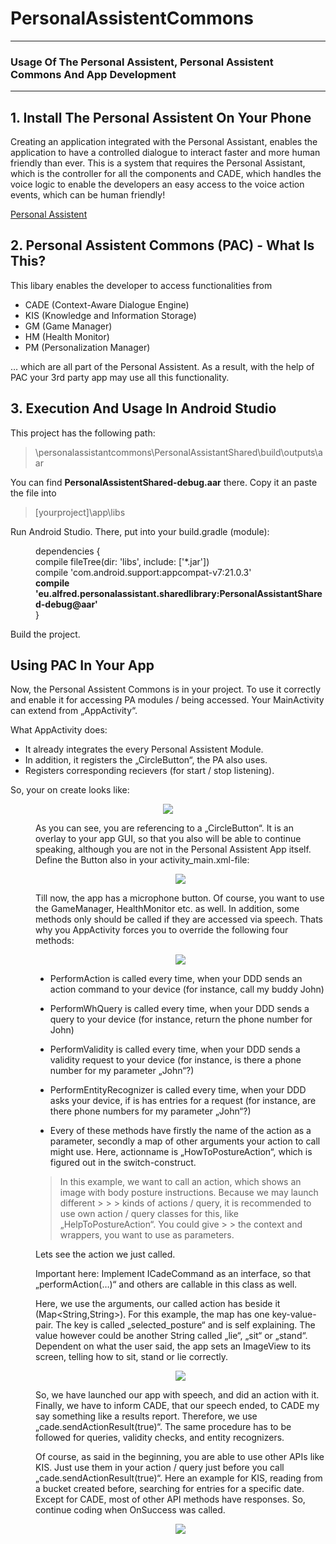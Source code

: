 # PersonalAssistentCommons

---

### Usage Of The Personal Assistent, Personal Assistent Commons And App Development

---

## 1. Install The Personal Assistent On Your Phone

Creating an application integrated with the Personal Assistant, enables the application to have a controlled dialogue to interact faster and more human friendly than ever.
This is a system that requires the Personal Assistant, which is the controller for all the components and CADE, which handles the voice logic to enable the developers an easy access to the voice action events, which can be human friendly!

[Personal Assistent](https://github.com/ALFREDProject/PersonalAssistentApp/)

## 2. Personal Assistent Commons (PAC) - What Is This? 

This libary enables the developer to access functionalities from 

* CADE (Context-Aware Dialogue Engine) 
* KIS (Knowledge and Information Storage) 
* GM (Game Manager) 
* HM (Health Monitor) 
* PM (Personalization Manager) 
 
… which are all part of the Personal Assistent. As a result, with the help of PAC your 3rd party app may use all this functionality.  

## 3. Execution And Usage In Android Studio

This project has the following path:

> \personalassistantcommons\PersonalAssistantShared\build\outputs\aar
 
You can find <b>PersonalAssistentShared-debug.aar</b> there. Copy it an paste the file into 

> [yourproject]\app\libs 

Run Android Studio. There, put into your build.gradle (module): 

 <dd> dependencies { </dd>
 <dd> compile fileTree(dir: 'libs', include: ['*.jar']) </dd>
 <dd> compile 'com.android.support:appcompat-v7:21.0.3' </dd>
 <dd> <b>compile 'eu.alfred.personalassistant.sharedlibrary:PersonalAssistantShared-debug@aar'</b> </dd>
 <dd> } </dd>

Build the project. 

## Using PAC In Your App

Now, the Personal Assistent Commons is in your project. To use it correctly and enable it for accessing PA modules / being accessed. Your MainActivity can extend from „AppActivity“. 
 
What AppActivity does:  
* It already integrates the every Personal Assistent Module. 
* In addition, it registers the „CircleButton“, the PA also uses. 
* Registers corresponding recievers (for start / stop listening). 

So, your on create looks like: 

<p align="center">
<img src ="howto1.JPG"/>
<dd IMPORTANT: Dont implement your own TouchListener, otherwise it will not work. />
</p>

As you can see, you are referencing to a „CircleButton“. It is an overlay to your app GUI, so that you also will be able to continue speaking, although you are not in the Personal Assistent App itself. Define the Button also in your activity_main.xml-file: 

<p align="center">
<img src ="howto2.JPG"/>
</p>

Till now, the app has a microphone button. Of course, you want to use the GameManager, HealthMonitor etc. as well. In addition, some methods only should be called if they are accessed via speech. Thats why you AppActivity forces you to override the following four methods: 

<p align="center">
<img src ="howto3.JPG"/>
</p>

* PerformAction is called every time, when your DDD sends an action command to your device (for instance, call my buddy John)  
* PerformWhQuery is called every time, when your DDD sends a query to your device (for instance, return the phone number for John) 
* PerformValidity is called every time, when your DDD sends a validity request to your device (for instance, is there a phone number for my parameter „John“?) 
* PerformEntityRecognizer is called every time, when your DDD asks your device, if is has entries for a request (for instance, are there phone numbers for my parameter „John“?) 
 
* Every of these methods have firstly the name of the action as a parameter, secondly a map of other arguments your action to call might use. Here, actionname is „HowToPostureAction“, which is figured out in the switch-construct. 


> In this example, we want to call an action, which shows an image with body posture instructions. Because we may launch different > > > kinds of actions / query, it is recommended to use own action / query classes for this, like „HelpToPostureAction“. You could give > > the context and wrappers, you want to use as parameters. 
 
Lets see the action we just called.  
 
Important here: Implement ICadeCommand as an interface, so that „performAction(…)“ and others are callable in this class as well. 
 
Here, we use the arguments, our called action has beside it (Map<String,String>). For this example, the map has one key-value-pair. The key is called „selected_posture“ and is self explaining. The value however could be another String called „lie“, „sit“ or „stand“. Dependent on what the user said, the app sets an ImageView to its screen, telling how to sit, stand or lie correctly. 
 
<p align="center">
<img src ="howto4.JPG"/>
</p>

So, we have launched our app with speech, and did an action with it. Finally, we have to inform CADE, that our speech ended, to CADE my say something like a results report. Therefore, we use „cade.sendActionResult(true)“. The same procedure has to be followed for queries, validity checks, and entity recognizers. 
 
Of course, as said in the beginning, you are able to use other APIs like KIS. Just use them in your action / query just before you call „cade.sendActionResult(true)“. Here an example for KIS, reading from a bucket created before, searching for entries for a specific date.  Except for CADE, most of other API methods have responses. So, continue coding when OnSuccess was called. 

<p align="center">
<img src ="howto5.JPG"/>
</p>
 
 
